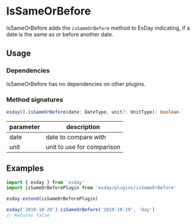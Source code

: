 # IsSameOrBefore

IsSameOrBefore adds the `isSameOrBefore` method to EsDay indicating, if a date is the same as or before another date.

## Usage

### Dependencies
IsSameOrBefore has no dependencies on other plugins.

### Method signatures
```typescript
esday().isSameOrBefore(date: DateType, unit?: UnitType): boolean
```

| parameter   | description                |
| ----------- | -------------------------- |
| date        | date to compare with       |
| unit        | unit to use for comparison |

## Examples
```typescript
import { esday } from 'esday'
import isSameOrBeforePlugin from 'esday/plugins/isSameOrBefore'

esday.extend(isSameOrBeforePlugin)

esday('2010-10-20').isSameOrBefore('2010-10-19', 'day')
// Returns false
```
